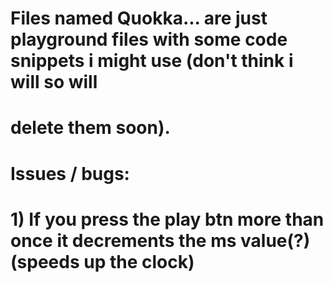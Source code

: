 # Files named Quokka... are just playground files with some code snippets i might use (don't think i will so will 
# delete them soon).

# Issues / bugs:
# 1) If you press the play btn more than once it decrements the ms value(?) (speeds up the clock)
